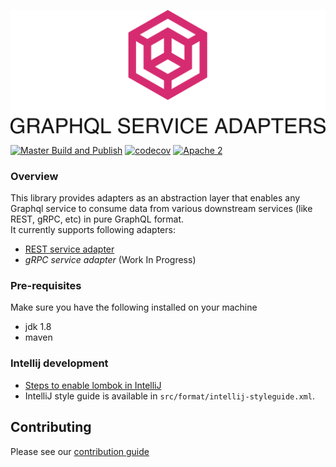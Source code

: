 <div align="center">

  ![graphql-service-adapter](./graphql_service_adapters.png)

</div>

[![ Master Build and Publish](https://github.com/intuit/graphql-service-adapters/actions/workflows/master.yml/badge.svg?branch=master&event=push)](https://github.com/intuit/graphql-service-adapters/actions/workflows/master.yml)
[![codecov](https://codecov.io/gh/intuit/graphql-service-adapters/branch/master/graph/badge.svg?token=G392PV1BAI)](https://codecov.io/gh/intuit/graphql-service-adapters) 
[![Apache 2](http://img.shields.io/badge/license-Apache%202-brightgreen.svg)](http://www.apache.org/licenses/LICENSE-2.0) <br/>


### Overview
This library provides adapters as an abstraction layer that enables any Graphql service to consume data from various downstream services (like REST, gRPC, etc) in 
pure GraphQL format.  
It currently supports following adapters: 
* [REST service adapter](mkdocs/docs/rest-adapter.md)
* *gRPC service adapter* (Work In Progress) 


### Pre-requisites

Make sure you have the following installed on your machine

* jdk 1.8
* maven

### Intellij development

* [Steps to enable lombok in IntelliJ](https://www.baeldung.com/lombok-ide)
* IntelliJ style guide is available in `src/format/intellij-styleguide.xml`. 

## Contributing

Please see our [contribution guide](.github/CONTRIBUTING.md)
